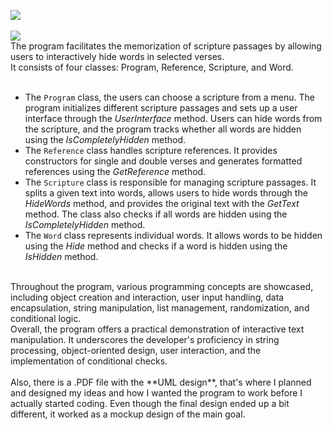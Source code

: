 <picture><img src="https://img.shields.io/badge/JOURNAL-purple?label=c-sharp"></picture><br>
<br>
<picture><img src="https://img.shields.io/badge/DESCRIPTION:-blue"></picture><br>
The program facilitates the memorization of scripture passages by allowing users to interactively hide words in selected verses.<br>
It consists of four classes: Program, Reference, Scripture, and Word.<br>
<br>
* The `Program` class, the users can choose a scripture from a menu. The program initializes different scripture passages and sets up a user interface through the _UserInterface_ method. Users can hide words from the scripture, and the program tracks whether all words are hidden using the _IsCompletelyHidden_ method.<br>
* The `Reference` class handles scripture references. It provides constructors for single and double verses and generates formatted references using the _GetReference_ method.<br>
* The `Scripture` class is responsible for managing scripture passages. It splits a given text into words, allows users to hide words through the _HideWords_ method, and provides the original text with the _GetText_ method. The class also checks if all words are hidden using the _IsCompletelyHidden_ method.<br>
* The `Word` class represents individual words. It allows words to be hidden using the _Hide_ method and checks if a word is hidden using the _IsHidden_ method.<br>
<br>
Throughout the program, various programming concepts are showcased, including object creation and interaction, user input handling, data encapsulation, string manipulation, list management, randomization, and conditional logic.<br>
Overall, the program offers a practical demonstration of interactive text manipulation. It underscores the developer's proficiency in string processing, object-oriented design, user interaction, and the implementation of conditional checks.<br>
<br>
Also, there is a .PDF file with the **UML design**, that's where I planned and designed my ideas and how I wanted the program to work before I actually started coding. Even though the final design ended up a bit different, it worked as a mockup design of the main goal.